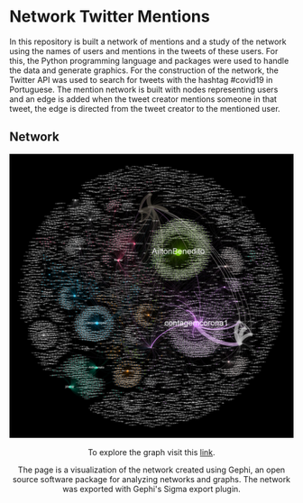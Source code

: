 # Network Twitter Mentions

In this repository is built a network of mentions and a study of the network using the names of users and mentions in the tweets of these users. For this, the Python programming language and packages were used to handle the data and generate graphics. For the construction of the network, the Twitter API was used to search for tweets with the hashtag #covid19 in Portuguese. The mention network is built with nodes representing users and an edge is added when the tweet creator mentions someone in that tweet, the edge is directed from the tweet creator to the mentioned user.
  
## Network

<center><img width="600" src="https://github.com/matheusriv/network_twitter_mentions/blob/main/image/grafo.png"></center>
<center>
  
To explore the graph visit this [link](https://matheusriv.github.io/network_twitter_mentions/network/).
 
The page is a visualization of the network created using Gephi, an open source software package for analyzing networks and graphs. The network was exported with Gephi's Sigma export plugin.
